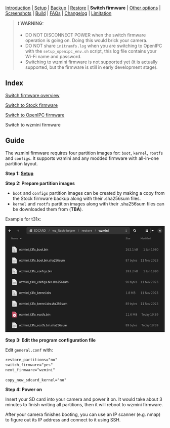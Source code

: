 
[Introduction](README.md) | [Setup](README_setup.md) | [Backup](README_backup.md) | [Restore](README_restore.md) | **Switch firmware** | [Other options](README_other_options.md) | [Screenshots](README_screenshots.md) | [Build](README_build.md) | [FAQs](README_FAQs.md) | [Changelog](Changelog.md) | [Limitation](Limitation.md)

> **❗ WARNING:**
> - DO NOT DISCONNECT POWER when the switch firmware operation is going on. Doing this would brick your camera.
> - DO NOT share `initramfs.log` when you are switching to OpenIPC with the `setup_openipc_env.sh` script, this log file contains your Wi-Fi name and password.
> - Switching to wzmini firmware is not supported yet (it is actually supported, but the firmware is still in early development stage).

## Index

[Switch firmware overview](README_switch_firmware.md)

[Switch to Stock firmware](README_switch_firmware_stock.md)

[Switch to OpenIPC firmware](README_switch_firmware_openipc.md)

Switch to wzmini firmware

## Guide

The wzmini firmware requires four partition images for: `boot`, `kernel`, `rootfs` and `configs`. It supports wzmini and any modded firmware with all-in-one partition layout.

**Step 1: [Setup](README_setup.md)**

**Step 2: Prepare partition images**

- `boot` and `configs` partition images can be created by making a copy from the Stock firmware backup along with their .sha256sum files.
- `kernel` and `rootfs` partition images along with their .sha256sum files can be downloaded them from (**TBA**).

Example for t31x:

![Alt text](https://raw.githubusercontent.com/archandanime/wz_flash-helper/main/images/switch_firmware_wzmini.png)

**Step 3: Edit the program configuration file**

Edit `general.conf` with:
```
restore_partitions="no"
switch_firmware="yes"
next_firmware="wzmini"

copy_new_sdcard_kernel="no"
```

**Step 4: Power on**

Insert your SD card into your camera and power it on. It would take about 3 minutes to finish writing all partitions, then it will reboot to wzmini firmware.

After your camera finishes booting, you can use an IP scanner (e.g. nmap) to figure out its IP address and connect to it using SSH.

